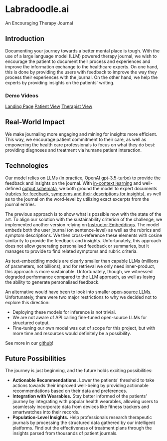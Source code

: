 # Labradoodle.ai
An Encouraging Therapy Journal

## Introduction
Documenting your journey towards a better mental place is tough. With the use of a large language model (LLM) powered therapy journal, we wish to encourage the patient to document their process and experiences and improve the information exchange to the healthcare experts. On one hand, this is done by providing the users with feedback to improve the way they process their experiences with the journal. On the other hand, we help the experts by providing insights on the patients' writing.

### Demo Videos
[Landing Page](https://drive.google.com/file/d/1gBFoX3P1g-bjT9KU8apr1vPkgozYEkx6/view?usp=sharing)
[Patient View](https://drive.google.com/file/d/17UKtu1MBV-c65NLOha7J4LiTh5Eiubc3/view?usp=sharing)
[Therapist View](https://drive.google.com/file/d/10hTJ40iFYqY08NAf-x9LU2gAqawQ5_aT/view?usp=sharing)


## Real-World Impact
We make journaling more engaging and mining for insights more efficient. This way, we encourage patient commitment to their care, as well as empowering the health care professionals to focus on what they do best: providing diagnoses and treatment via humane patient interaction.

## Technologies
Our model relies on LLMs (in practice, [OpenAI gpt-3.5-turbo](https://platform.openai.com/docs/models/gpt-3-5)) to provide the feedback and insights on the journal. With [in-context learning](https://en.wikipedia.org/wiki/Prompt_engineering#In-context_learning) and well-defined [output schemata](https://wandb.ai/jxnlco/function-calls/reports/Better-Data-Extraction-Using-Pydantic-and-OpenAI-Function-Calls--Vmlldzo0ODU4OTA3#solution-2:-openaischema-powered-by-pydantic), we both ground the model to expert documents ([rubrics for feedback](https://github.com/mallasto/junction-cure-ai/blob/main/llm-api/app/assets/rubric.json), [symptoms and their descriptions for insights](https://github.com/mallasto/junction-cure-ai/blob/main/llm-api/app/assets/symptoms.json)), as well as to the journal on the word-level by utilizing exact excerpts from the journal entries.

The previous approach is to show what is possible now with the state of the art. To align our solution with the sustainability criterion of the challenge, we implemented another version relying on [Instructor Embeddings](https://huggingface.co/hkunlp/instructor-large). The model embeds both the user journal (on sentence-level) as well as the rubrics and symptom descriptions. We then cross-reference these elements with cosine similarity to provide the feedback and insights. Unfortunately, this approach does not allow generating personalised feedback or summaries, but it manages to provide to find related symptoms and rubric criteria.

As text-embedding models are clearly smaller than capable LLMs (millions of parameters, not billions), and for retrieval we only need inner-product, this approach is more sustainable. Unfortunately, though, we witnessed degraded performance compared to the LLM approach, as well as losing the ability to generate personalised feedback.

An alternative would have been to look into smaller [open-source LLMs](https://huggingface.co/spaces/HuggingFaceH4/open_llm_leaderboard). Unfortunately, there were two major restrictions to why we decided not to explore this direction:
* Deploying these models for inference is not trivial.
* We are not aware of API calling fine-tuned open-source LLMs  for structured output.
* Fine-tuning our own model was out of scope for this project, but with more time and resources would definitely be a possibility.

See more in our [github](https://github.com/mallasto/junction-cure-ai/tree/main/llm-api/app)!

## Future Possibilities
The journey is just beginning, and the future holds exciting possibilities:
* **Actionable Recommendations.** Lower the patients' threshold to take actions towards their improved well-being by providing actionable recommendations based on their data and preferences. 
* **Integration with Wearables.** Stay better informed of the patients' journey by integrating with popular health wearables, allowing users to seamlessly incorporate data from devices like fitness trackers and smartwatches into their records.
* **Population-Level Insights.** Help professionals research therapeutic journals by processing the structured data gathered by our intelligent platforms. Find out the effectiveness of treatment plans through the insights parsed  from thousands of patient journals.
